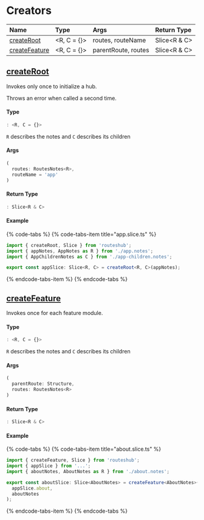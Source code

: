 # Creators

| Name | Type | Args | Return Type |
| :--- | :--- | :--- | :--- |
| [createRoot](creators.md#createroot) | &lt;R, C = {}&gt; | routes, routeName | Slice&lt;R & C&gt; |
| [createFeature](creators.md#createfeature) | &lt;R, C = {}&gt; | parentRoute, routes | Slice&lt;R & C&gt; |



## [createRoot](creators.md#createroot)

Invokes only once to initialize a hub.

Throws an error when called a second time.

#### Type

```typescript
: <R, C = {}>
```

`R` describes the notes and `C` describes its children

#### Args

```typescript
(
  routes: RoutesNotes<R>,
  routeName = 'app'
)
```

####  Return Type

```typescript
: Slice<R & C>
```

#### Example

{% code-tabs %}
{% code-tabs-item title="app.slice.ts" %}
```typescript
import { createRoot, Slice } from 'routeshub';
import { appNotes, AppNotes as R } from './app.notes';
import { AppChildrenNotes as C } from './app-children.notes';

export const appSlice: Slice<R, C> = createRoot<R, C>(appNotes);
```
{% endcode-tabs-item %}
{% endcode-tabs %}

## [createFeature](creators.md#createfeature)

Invokes once for each feature module. 

####  Type

```typescript
: <R, C = {}>
```

`R` describes the notes and `C` describes its children

#### Args

```typescript
(
  parentRoute: Structure,
  routes: RoutesNotes<R>
)
```

#### Return Type

```typescript
: Slice<R & C>
```

#### Example

{% code-tabs %}
{% code-tabs-item title="about.slice.ts" %}
```typescript
import { createFeature, Slice } from 'routeshub';
import { appSlice } from '...';
import { aboutNotes, AboutNotes as R } from './about.notes';

export const aboutSlice: Slice<AboutNotes> = createFeature<AboutNotes>(
  appSlice.about,
  aboutNotes
);
```
{% endcode-tabs-item %}
{% endcode-tabs %}

